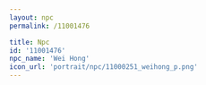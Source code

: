 ```yaml
---
layout: npc
permalink: /11001476

title: Npc
id: '11001476'
npc_name: 'Wei Hong'
icon_url: 'portrait/npc/11000251_weihong_p.png'
---
```

